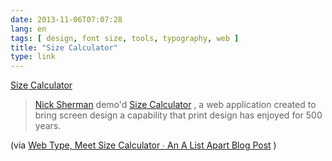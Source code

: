```yaml
---
date: 2013-11-06T07:07:28
lang: en
tags: [ design, font size, tools, typography, web ]
title: "Size Calculator"
type: link
---
```


[Size Calculator](http://sizecalc.com/)

> [Nick Sherman](https://twitter.com/NickSherman) demo'd [Size
> Calculator](http://sizecalc.com/) , a web application created to bring
> screen design a capability that print design has enjoyed for 500
> years.

(via [Web Type, Meet Size Calculator ∙ An A List Apart Blog
Post](http://alistapart.com/blog/post/web-type-meet-size-calculator) )

